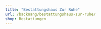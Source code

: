 ```yaml
---
title: "Bestattungshaus Zur Ruhe"
url: /backnang/bestattungshaus-zur-ruhe/
shop: Bestattungen
---
```

